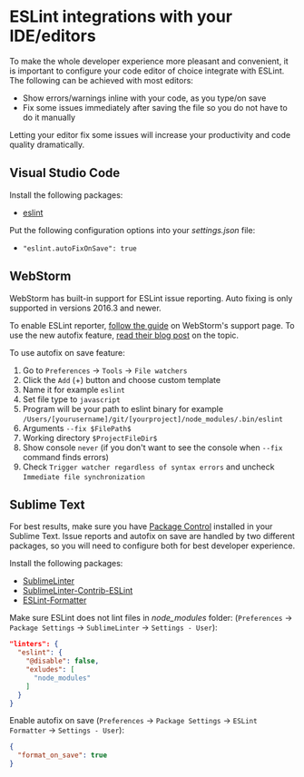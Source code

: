 # ESLint integrations with your IDE/editors

To make the whole developer experience more pleasant and convenient, it is important to configure your code editor of choice integrate with ESLint. The following can be achieved with most editors:

- Show errors/warnings inline with your code, as you type/on save
- Fix some issues immediately after saving the file so you do not have to do it manually

Letting your editor fix some issues will increase your productivity and code quality dramatically.

## Visual Studio Code

Install the following packages:

- [eslint][vscode-eslint]

Put the following configuration options into your _settings.json_ file:

- `"eslint.autoFixOnSave": true`

## WebStorm

WebStorm has built-in support for ESLint issue reporting. Auto fixing is only supported in versions 2016.3 and newer.

To enable ESLint reporter, [follow the guide][webstorm-eslint] on WebStorm's support page.
To use the new autofix feature, [read their blog post][webstorm-eslint-autofix] on the topic.

To use autofix on save feature:

1. Go to `Preferences` -> `Tools` -> `File watchers`
1. Click the `Add` (+) button and choose custom template
1. Name it for example `eslint`
1. Set file type to `javascript`
1. Program will be your path to eslint binary for example `/Users/[yourusername]/git/[yourproject]/node_modules/.bin/eslint`
1. Arguments `--fix $FilePath$`
1. Working directory `$ProjectFileDir$`
1. Show console `never` (if you don't want to see the console when `--fix` command finds errors)
1. Check `Trigger watcher regardless of syntax errors` and uncheck `Immediate file synchronization`

## Sublime Text

For best results, make sure you have [Package Control][subl-packagecontrol] installed in your Sublime Text. Issue reports and autofix on save are handled by two different packages, so you will need to configure both for best developer experience.

Install the following packages:

- [SublimeLinter][subl-linter]
- [SublimeLinter-Contrib-ESLint][subl-linter-eslint]
- [ESLint-Formatter][subl-eslint-formatter]

Make sure ESLint does not lint files in _node_modules_ folder: (`Preferences` -> `Package Settings` -> `SublimeLinter` -> `Settings - User`):

```json
"linters": {
  "eslint": {
    "@disable": false,
    "exludes": [
      "node_modules"
    ]
  }
}
```

Enable autofix on save (`Preferences` -> `Package Settings` -> `ESLint Formatter` -> `Settings - User`):

```json
{
  "format_on_save": true
}
```

[vscode-eslint]: https://marketplace.visualstudio.com/items?itemName=dbaeumer.vscode-eslint
[subl-packagecontrol]: https://packagecontrol.io
[subl-linter]: https://packagecontrol.io/packages/SublimeLinter
[subl-linter-eslint]: https://packagecontrol.io/packages/SublimeLinter-contrib-eslint
[subl-eslint-formatter]: https://packagecontrol.io/packages/ESLint-Formatter
[webstorm-eslint]: https://www.jetbrains.com/help/webstorm/2016.3/using-javascript-code-quality-tools.html#ESLint
[webstorm-eslint-autofix]: https://blog.jetbrains.com/webstorm/2016/09/webstorm-2016-3-eap-163-3983
